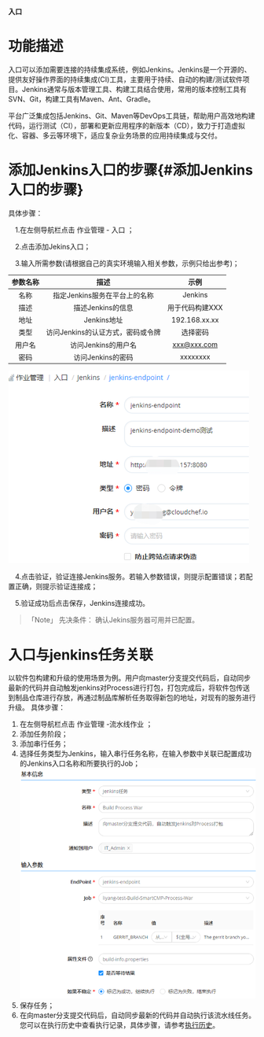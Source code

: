 **入口**
# 功能描述

入口可以添加需要连接的持续集成系统，例如Jenkins。Jenkins是一个开源的、提供友好操作界面的持续集成(CI)工具，主要用于持续、自动的构建/测试软件项目。Jenkins通常与版本管理工具、构建工具结合使用，常用的版本控制工具有SVN、Git，构建工具有Maven、Ant、Gradle。

平台广泛集成包括Jenkins、Git、Maven等DevOps工具链，帮助用户高效地构建代码，运行测试（CI），部署和更新应用程序的新版本（CD），致力于打造虚拟化、容器、多云等环境下，适应复杂业务场景的应用持续集成与交付。

# 添加Jenkins入口的步骤{#添加Jenkins入口的步骤}

具体步骤：

　1.在左侧导航栏点击 作业管理 - 入口 ；

　2.点击添加Jekins入口；

　3.输入所需参数(请根据自己的真实环境输入相关参数，示例只给出参考)；

|参数名称 |描述 |示例|
|:------:|:------:|:-----:|
|名称|指定Jenkins服务在平台上的名称|Jenkins|
|描述|描述Jenkins的信息|用于代码构建XXX|
|地址| Jenkins地址 |192.168.xx.xx|                        
|类型|访问Jenkins的认证方式，密码或令牌 |选择密码|
|用户名|访问Jenkins的用户名|xxx@xxx.com|
|密码|访问Jenkins的密码|xxxxxxxx|

![添加Jenkins入口](../../picture/Admin/添加Jenkins入口.png)

　4.点击验证，验证连接Jenkins服务。若输入参数错误，则提示配置错误；若配置正确，则提示验证连接成；

　5.验证成功后点击保存，Jenkins连接成功。
 >「Note」  先决条件： 确认Jekins服务器可用并已配置。

# 入口与jenkins任务关联
以软件包构建和升级的使用场景为例。用户向master分支提交代码后，自动同步最新的代码并自动触发jenkins对Process进行打包，打包完成后，将软件包传送到制品仓库进行存放，再通过制品库解析任务取得新包的地址，对现有的服务进行升级。
具体步骤：
1. 在左侧导航栏点击 作业管理 -流水线作业 ；
2. 添加任务阶段；
3. 添加串行任务；
4. 选择任务类型为Jenkins，输入串行任务名称，在输入参数中关联已配置成功的Jenkins入口名称和所要执行的Job；
 ![jenkins入口与任务关联](../../picture/Admin/jenkins入口与任务关联.png)
5. 保存任务；
6. 在向master分支提交代码后，自动同步最新的代码并自动执行该流水线任务。您可以在执行历史中查看执行记录，具体步骤，请参考[执行历史](http://CMP-PUBLIC-IP/help/AdminDoc/11作业管理/执行历史.html)。
